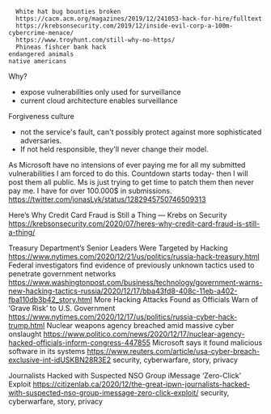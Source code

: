 
      White hat bug bounties broken
      https://cacm.acm.org/magazines/2019/12/241053-hack-for-hire/fulltext
      https://krebsonsecurity.com/2019/12/inside-evil-corp-a-100m-cybercrime-menace/
      https://www.troyhunt.com/still-why-no-https/
      Phineas fishcer bank hack
    endangered animals
    native americans


Why?
- expose vulnerabilities only used for surveillance
- current cloud architecture enables surveillance


Forgiveness culture
- not the service's fault, can't possibly protect against more sophisticated adversaries.
- If not held responsible, they'll never change their model.

As Microsoft have no intensions of ever paying me for all my submitted vulnerabilities I am forced to do this.
Countdown starts today- then I will post them all public.
Ms is just trying to get time to patch them then never pay me.
I have for over 100.000$ in submissions.
https://twitter.com/jonasLyk/status/1282945750746509313

Here’s Why Credit Card Fraud is Still a Thing — Krebs on Security
https://krebsonsecurity.com/2020/07/heres-why-credit-card-fraud-is-still-a-thing/

Treasury Department’s Senior Leaders Were Targeted by Hacking
https://www.nytimes.com/2020/12/21/us/politics/russia-hack-treasury.html
Federal investigators find evidence of previously unknown tactics used to penetrate government networks
https://www.washingtonpost.com/business/technology/government-warns-new-hacking-tactics-russia/2020/12/17/bba43fd8-408c-11eb-a402-fba110db3b42_story.html
More Hacking Attacks Found as Officials Warn of ‘Grave Risk’ to U.S. Government
https://www.nytimes.com/2020/12/17/us/politics/russia-cyber-hack-trump.html
Nuclear weapons agency breached amid massive cyber onslaught
https://www.politico.com/news/2020/12/17/nuclear-agency-hacked-officials-inform-congress-447855
Microsoft says it found malicious software in its systems
https://www.reuters.com/article/usa-cyber-breach-exclusive-int-idUSKBN28R3E2
security, cyberwarfare, story, privacy

Journalists Hacked with Suspected NSO Group iMessage ‘Zero-Click’ Exploit
https://citizenlab.ca/2020/12/the-great-ipwn-journalists-hacked-with-suspected-nso-group-imessage-zero-click-exploit/
security, cyberwarfare, story, privacy


